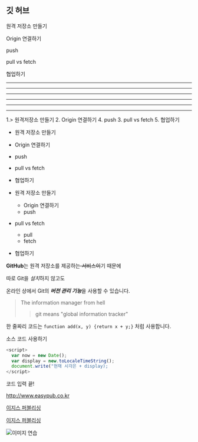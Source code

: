 ## 깃 허브 

원격 저장소 만들기

Origin 연결하기

push 

pull vs fetch 

협업하기

----

----------------

- - -

***

***********

* * *
1.> 원격저장소 만들기
2. Origin 연결하기
4. push 
3. pull vs fetch
5. 협업하기


- 원격 저장소 만들기
- Origin 연결하기
- push 
- pull vs fetch 
- 협업하기

- 원격 저장소 만들기
  - Origin 연결하기
  - push
- pull vs fetch 
  - pull
  - fetch
- 협업하기

**GitHub**는 원격 저장소를 제공하~~는 서비스이~~기 때문에 

따로 Git을 *설치*하지 않고도 

온라인 상에서 Git의 ***버전 관리 기능***을 사용할 수 있습니다.

>The information manager from hell 
>> git means "global information tracker"

한 줄짜리 코드는 `function add(x, y) {return x + y;}` 처럼 사용합니다. 


소스 코드 사용하기

```javascript 
<script>
  var now = new Date();
  var display = new.toLocaleTimeString();
  document.write("현재 시각은 + display);
</script>
```

코드 입력 끝!

<http://www.easypub.co.kr>

[이지스 퍼블리싱](http://www.easypub.co.kr)

[이지스 퍼블리싱](http://www.easypub.co.kr, "교육 사이트")


![이미지 연습](http://kyrieko.dothome.co.kr/images/first.jpg)
